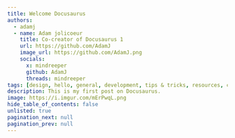 ```yaml
---
title: Welcome Docusaurus
authors:
  - adamj
  - name: Adam jolicoeur
    title: Co-creator of Docusaurus 1
    url: https://github.com/AdamJ
    image_url: https://github.com/AdamJ.png
    socials:
      x: mindreeper
      github: AdamJ
      threads: mindreeper
tags: [design, hello, general, development, tips & tricks, resources, css, html, javascript]
description: This is my first post on Docusaurus.
image: https://i.imgur.com/mErPwqL.png
hide_table_of_contents: false
unlisted: true
pagination_next: null
pagination_prev: null
---
```

